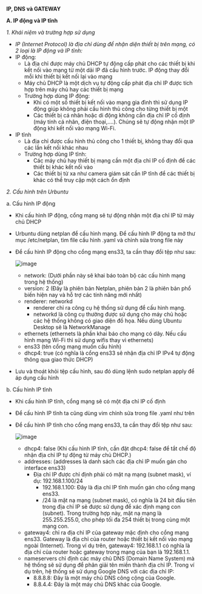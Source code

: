 **IP, DNS và GATEWAY**

**A. IP động và IP tĩnh**

*1. Khái niệm và trường hợp sử dụng*
- *IP (Internet Protocol) là địa chỉ dùng để nhận diện thiết bị trên mạng, có 2 loại là IP động và IP tĩnh:*
- IP động:
  - Là địa chỉ được máy chủ DHCP tự động cấp phát cho các thiết bị khi kết nối vào mạng từ một dải IP đã cấu hình trước. IP động thay đổi mỗi khi thiết bị kết nối lại vào mạng
  - Máy chủ DHCP là một dịch vụ tự động cấp phát địa chỉ IP được tích hợp trên máy chủ hay các thiết bị mạng
  - Trường hợp dùng IP động:
    - Khi có một số thiết bị kết nối vào mạng gia đình thì sử dụng IP động giúp không phải cấu hình thủ công cho từng thiết bị một
    - Các thiết bị cá nhân hoặc di động không cần địa chỉ IP cố định (máy tính cá nhân, điện thoại,....). Chúng sẽ tự động nhận một IP động khi kết nối vào mạng Wi-Fi.
- IP tĩnh
  - Là địa chỉ được cấu hình thủ công cho 1 thiết bị, không thay đổi qua các lần kết nối khác nhau
  - Trường hợp dùng IP tĩnh:
    - Các máy chủ hay thiết bị mạng cần một địa chỉ IP cố định để các thiết bị khác kết nối vào
    - Các thiết bị từ xa như camera giám sát cần IP tĩnh để các thiết bị khác có thể truy cập một cách ổn định

*2. Cấu hình trên Urbuntu*

a. Cấu hình IP động
- Khi cấu hình IP động, cổng mạng sẽ tự động nhận một địa chỉ IP từ máy chủ DHCP
- Urbuntu dùng netplan để cấu hình mạng. Để cấu hình IP động ta mở thư mục /etc/netplan, tìm file cấu hình .yaml và chỉnh sửa trong file này
- Để cấu hình IP động cho cổng mạng ens33, ta cần thay đổi tệp như sau:

  ![image](https://github.com/user-attachments/assets/654b358d-80db-41ea-86aa-cdf999daadc7)
  - network: (Dưới phần này sẽ khai báo toàn bộ các cấu hình mạng trong hệ thống)
  - version: 2 (Đây là phiên bản Netplan, phiên bản 2 là phiên bản phổ biến hiện nay và hỗ trợ các tính năng mới nhất)
  - renderer: networkd
    - renderer chỉ ra công cụ hệ thống sử dụng để cấu hình mạng.
    - networkd là công cụ thường được sử dụng cho máy chủ hoặc các hệ thống không có giao diện đồ họa. Nếu dùng Ubuntu Desktop sẽ là NetworkManage
  - ethernets (ethernets là phần khai báo cho mạng có dây. Nếu cấu hình mạng Wi-Fi thì sử dụng wifis thay vì ethernets)
  - ens33 (tên cổng mạng muốn cấu hình)
  - dhcp4: true (có nghĩa là cổng ens33 sẽ nhận địa chỉ IP IPv4 tự động thông qua giao thức DHCP)
- Lưu và thoát khỏi tệp cấu hình, sau đó dùng lệnh sudo netplan apply để áp dụng cấu hình

b. Cấu hình IP tĩnh 
- Khi cấu hình IP tĩnh, cổng mạng sẽ có một địa chỉ IP cố định
- Để cấu hình IP tĩnh ta cũng dùng vim chỉnh sửa trong file .yaml như trên
- Để cấu hình IP tĩnh cho cổng mạng ens33, ta cần thay đổi tệp như sau:

  ![image](https://github.com/user-attachments/assets/5ecbb528-b252-463c-8c71-1944137dfe57)
  - dhcp4: false (Khi cấu hình IP tĩnh, cần đặt dhcp4: false để tắt chế độ nhận địa chỉ IP tự động từ máy chủ DHCP.)
  - addresses: (addresses là danh sách các địa chỉ IP muốn gán cho interface ens33)
    - Địa chỉ IP được chỉ định phải có mặt nạ mạng (subnet mask), ví dụ: 192.168.1.100/24
      - 192.168.1.100: Đây là địa chỉ IP tĩnh muốn gán cho cổng mạng ens33.
      - /24 là mặt nạ mạng (subnet mask), có nghĩa là 24 bit đầu tiên trong địa chỉ IP sẽ được sử dụng để xác định mạng con (subnet). Trong trường hợp này, mặt nạ mạng là 255.255.255.0, cho phép tối đa 254 thiết bị trong cùng một mạng con.
  - gateway4: chỉ ra địa chỉ IP của gateway mặc định cho cổng mạng ens33. Gateway là địa chỉ của router hoặc thiết bị kết nối vào mạng ngoài (Internet). Trong ví dụ trên, gateway4: 192.168.1.1 có nghĩa là địa chỉ của router hoặc gateway trong mạng của bạn là 192.168.1.1.
  - nameservers chỉ định các máy chủ DNS (Domain Name System) mà hệ thống sẽ sử dụng để phân giải tên miền thành địa chỉ IP. Trong ví dụ trên, hệ thống sẽ sử dụng Google DNS với các địa chỉ IP:
    - 8.8.8.8: Đây là một máy chủ DNS công cộng của Google.
    - 8.8.4.4: Đây là một máy chủ DNS khác của Google.

